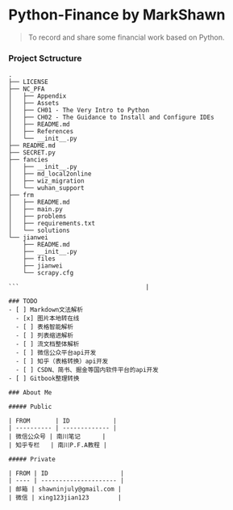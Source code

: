 # Python-Finance by MarkShawn
> To record and share some financial work based on Python.

### Project Sctructure
```text
.
├── LICENSE
├── NC_PFA
│   ├── Appendix
│   ├── Assets
│   ├── CH01 - The Very Intro to Python
│   ├── CH02 - The Guidance to Install and Configure IDEs
│   ├── README.md
│   ├── References
│   └── __init__.py
├── README.md
├── SECRET.py
├── fancies
│   ├── __init__.py
│   ├── md_local2online
│   ├── wiz_migration
│   └── wuhan_support
├── frm
│   ├── README.md
│   ├── main.py
│   ├── problems
│   ├── requirements.txt
│   └── solutions
└── jianwei
    ├── README.md
    ├── __init__.py
    ├── files
    ├── jianwei
    └── scrapy.cfg

```                                   |

### TODO
- [ ] Markdown文法解析
  - [x] 图片本地转在线
  - [ ] 表格智能解析
  - [ ] 列表缩进解析
  - [ ] 流文档整体解析
  - [ ] 微信公众平台api开发
  - [ ] 知乎（表格转换）api开发
  - [ ] CSDN、简书、掘金等国内软件平台的api开发
- [ ] Gitbook整理转换

### About Me

##### Public

| FROM       | ID            |
| ---------- | ------------- |
| 微信公众号 | 南川笔记      |
| 知乎专栏   | 南川P.F.A教程 |

##### Private

| FROM | ID                    |
| ---- | --------------------- |
| 邮箱 | shawninjuly@gmail.com |
| 微信 | xing123jian123        |


